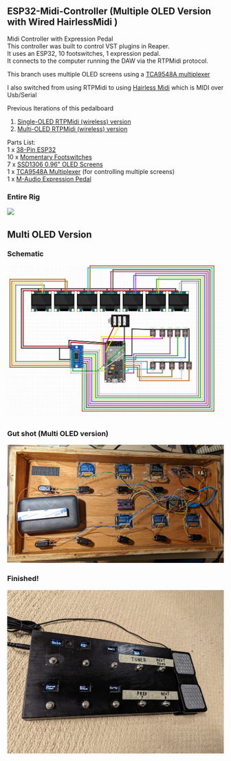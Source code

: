 ## ESP32-Midi-Controller (Multiple OLED Version with Wired HairlessMidi )
Midi Controller with Expression Pedal<br/>
This controller was built to control VST plugins in Reaper.<br/>
It uses an ESP32, 10 footswitches, 1 expression pedal.<br/>
It connects to the computer running the DAW via the RTPMidi protocol.</br>

This branch uses multiple OLED screens using a [TCA9548A multiplexer](https://www.amazon.ca/gp/product/B08DY5VXZ3/)

I also switched from using RTPMidi to using [Hairless Midi](https://projectgus.github.io/hairless-midiserial/) which is MIDI over Usb/Serial

Previous Iterations of this pedalboard
1. <a href='https://github.com/highway11/ESP32-Midi-Controller/'>Single-OLED RTPMidi (wireless) version</a><br/> 
2. <a href='https://github.com/highway11/ESP32-Midi-Controller/tree/MultipleScreens'>Multi-OLED RTPMidi (wireless) version</a><br/> 


Parts List:<br/>
1 x <a href='https://www.amazon.ca/gp/product/B07PP1R8YK/'>38-Pin ESP32</a></br>
10 x <a href='https://www.amazon.ca/gp/product/B077P7NSFJ'>Momentary Footswitches</a></br>
7 x <a href='https://www.amazon.ca/gp/product/B0833PF7ML/'>SSD1306 0.96" OLED Screens</a></br>
1 x <a href='https://www.amazon.ca/gp/product/B08DY5VXZ3/'>TCA9548A Multiplexer</a> (for controlling multiple screens)</br>
1 x <a href='https://www.long-mcquade.com/235511/Keyboards/Keyboard-Accessories/M-Audio/Universal-Expression-Pedal.htm'>M-Audio Expression Pedal</a></br>
 

### Entire Rig
<img src='https://github.com/highway11/ESP32-Midi-Controller/blob/main/EntireRig.jpg?raw=true' width=400 />

## Multi OLED Version
### Schematic
![alt text](https://github.com/highway11/ESP32-Midi-Controller/blob/MultipleScreens-USBSerialMIDI/ESP32MidiControllerMultiScreenSchematic.jpg?raw=true)

### Gut shot (Multi OLED version)
![alt text](https://github.com/highway11/ESP32-Midi-Controller/blob/main/InsidePedalBoard.jpg?raw=true)
### Finished!
![alt text](https://github.com/highway11/ESP32-Midi-Controller/blob/main/MultiOLEDPedalboard.jpg?raw=true)



